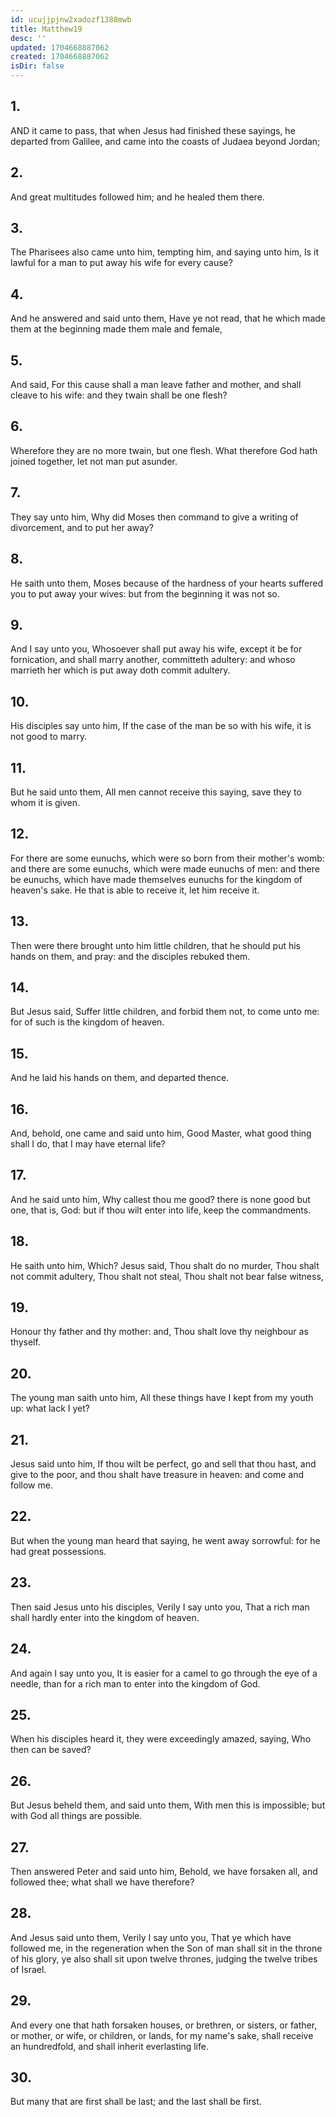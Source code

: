 ```yaml
---
id: ucujjpjnw2xadozf1388mwb
title: Matthew19
desc: ''
updated: 1704668887062
created: 1704668887062
isDir: false
---
```

## 1.
AND it came to pass, that when Jesus had finished these sayings, he departed from Galilee, and came into the coasts of Judaea beyond Jordan;
## 2.
And great multitudes followed him; and he healed them there.
## 3.
The Pharisees also came unto him, tempting him, and saying unto him, Is it lawful for a man to put away his wife for every cause?
## 4.
And he answered and said unto them, Have ye not read, that he which made them at the beginning made them male and female,
## 5.
And said, For this cause shall a man leave father and mother, and shall cleave to his wife: and they twain shall be one flesh?
## 6.
Wherefore they are no more twain, but one flesh. What therefore God hath joined together, let not man put asunder.
## 7.
They say unto him, Why did Moses then command to give a writing of divorcement, and to put her away?
## 8.
He saith unto them, Moses because of the hardness of your hearts suffered you to put away your wives: but from the beginning it was not so.
## 9.
And I say unto you, Whosoever shall put away his wife, except it be for fornication, and shall marry another, committeth adultery: and whoso marrieth her which is put away doth commit adultery.
## 10.
His disciples say unto him, If the case of the man be so with his wife, it is not good to marry.
## 11.
But he said unto them, All men cannot receive this saying, save they to whom it is given.
## 12.
For there are some eunuchs, which were so born from their mother's womb: and there are some eunuchs, which were made eunuchs of men: and there be eunuchs, which have made themselves eunuchs for the kingdom of heaven's sake. He that is able to receive it, let him receive it.
## 13.
Then were there brought unto him little children, that he should put his hands on them, and pray: and the disciples rebuked them.
## 14.
But Jesus said, Suffer little children, and forbid them not, to come unto me: for of such is the kingdom of heaven.
## 15.
And he laid his hands on them, and departed thence.
## 16.
And, behold, one came and said unto him, Good Master, what good thing shall I do, that I may have eternal life?
## 17.
And he said unto him, Why callest thou me good? there is none good but one, that is, God: but if thou wilt enter into life, keep the commandments.
## 18.
He saith unto him, Which? Jesus said, Thou shalt do no murder, Thou shalt not commit adultery, Thou shalt not steal, Thou shalt not bear false witness,
## 19.
Honour thy father and thy mother: and, Thou shalt love thy neighbour as thyself.
## 20.
The young man saith unto him, All these things have I kept from my youth up: what lack I yet?
## 21.
Jesus said unto him, If thou wilt be perfect, go and sell that thou hast, and give to the poor, and thou shalt have treasure in heaven: and come and follow me.
## 22.
But when the young man heard that saying, he went away sorrowful: for he had great possessions.
## 23.
Then said Jesus unto his disciples, Verily I say unto you, That a rich man shall hardly enter into the kingdom of heaven.
## 24.
And again I say unto you, It is easier for a camel to go through the eye of a needle, than for a rich man to enter into the kingdom of God.
## 25.
When his disciples heard it, they were exceedingly amazed, saying, Who then can be saved?
## 26.
But Jesus beheld them, and said unto them, With men this is impossible; but with God all things are possible.
## 27.
Then answered Peter and said unto him, Behold, we have forsaken all, and followed thee; what shall we have therefore?
## 28.
And Jesus said unto them, Verily I say unto you, That ye which have followed me, in the regeneration when the Son of man shall sit in the throne of his glory, ye also shall sit upon twelve thrones, judging the twelve tribes of Israel.
## 29.
And every one that hath forsaken houses, or brethren, or sisters, or father, or mother, or wife, or children, or lands, for my name's sake, shall receive an hundredfold, and shall inherit everlasting life.
## 30.
But many that are first shall be last; and the last shall be first.
